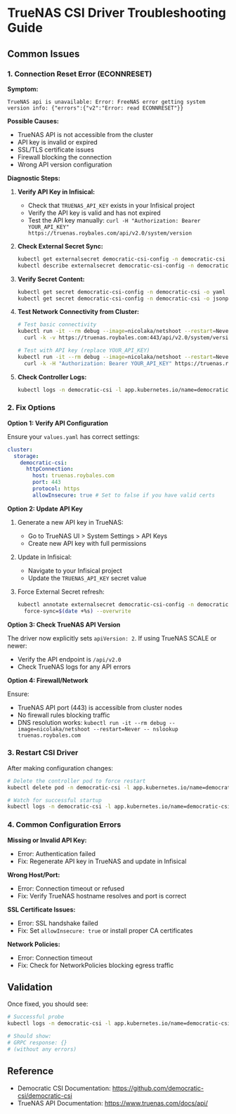 # TrueNAS CSI Driver Troubleshooting Guide

## Common Issues

### 1. Connection Reset Error (ECONNRESET)

**Symptom:**

```
TrueNAS api is unavailable: Error: FreeNAS error getting system version info: {"errors":{"v2":"Error: read ECONNRESET"}}
```

**Possible Causes:**

- TrueNAS API is not accessible from the cluster
- API key is invalid or expired
- SSL/TLS certificate issues
- Firewall blocking the connection
- Wrong API version configuration

**Diagnostic Steps:**

1. **Verify API Key in Infisical:**

   - Check that `TRUENAS_API_KEY` exists in your Infisical project
   - Verify the API key is valid and has not expired
   - Test the API key manually: `curl -H "Authorization: Bearer YOUR_API_KEY" https://truenas.roybales.com/api/v2.0/system/version`

2. **Check External Secret Sync:**

   ```bash
   kubectl get externalsecret democratic-csi-config -n democratic-csi
   kubectl describe externalsecret democratic-csi-config -n democratic-csi
   ```

3. **Verify Secret Content:**

   ```bash
   kubectl get secret democratic-csi-config -n democratic-csi -o yaml
   kubectl get secret democratic-csi-config -n democratic-csi -o jsonpath='{.data.driver-config-file\.yaml}' | base64 -d
   ```

4. **Test Network Connectivity from Cluster:**

   ```bash
   # Test basic connectivity
   kubectl run -it --rm debug --image=nicolaka/netshoot --restart=Never -- \
     curl -k -v https://truenas.roybales.com:443/api/v2.0/system/version

   # Test with API key (replace YOUR_API_KEY)
   kubectl run -it --rm debug --image=nicolaka/netshoot --restart=Never -- \
     curl -k -H "Authorization: Bearer YOUR_API_KEY" https://truenas.roybales.com/api/v2.0/system/version
   ```

5. **Check Controller Logs:**
   ```bash
   kubectl logs -n democratic-csi -l app.kubernetes.io/name=democratic-csi -c democratic-csi-driver --tail=100
   ```

### 2. Fix Options

**Option 1: Verify API Configuration**

Ensure your `values.yaml` has correct settings:

```yaml
cluster:
  storage:
    democratic-csi:
      httpConnection:
        host: truenas.roybales.com
        port: 443
        protocol: https
        allowInsecure: true # Set to false if you have valid certs
```

**Option 2: Update API Key**

1. Generate a new API key in TrueNAS:

   - Go to TrueNAS UI > System Settings > API Keys
   - Create new API key with full permissions

2. Update in Infisical:

   - Navigate to your Infisical project
   - Update the `TRUENAS_API_KEY` secret value

3. Force External Secret refresh:
   ```bash
   kubectl annotate externalsecret democratic-csi-config -n democratic-csi \
     force-sync=$(date +%s) --overwrite
   ```

**Option 3: Check TrueNAS API Version**

The driver now explicitly sets `apiVersion: 2`. If using TrueNAS SCALE or newer:

- Verify the API endpoint is `/api/v2.0`
- Check TrueNAS logs for any API errors

**Option 4: Firewall/Network**

Ensure:

- TrueNAS API port (443) is accessible from cluster nodes
- No firewall rules blocking traffic
- DNS resolution works: `kubectl run -it --rm debug --image=nicolaka/netshoot --restart=Never -- nslookup truenas.roybales.com`

### 3. Restart CSI Driver

After making configuration changes:

```bash
# Delete the controller pod to force restart
kubectl delete pod -n democratic-csi -l app.kubernetes.io/name=democratic-csi

# Watch for successful startup
kubectl logs -n democratic-csi -l app.kubernetes.io/name=democratic-csi -c democratic-csi-driver -f
```

### 4. Common Configuration Errors

**Missing or Invalid API Key:**

- Error: Authentication failed
- Fix: Regenerate API key in TrueNAS and update in Infisical

**Wrong Host/Port:**

- Error: Connection timeout or refused
- Fix: Verify TrueNAS hostname resolves and port is correct

**SSL Certificate Issues:**

- Error: SSL handshake failed
- Fix: Set `allowInsecure: true` or install proper CA certificates

**Network Policies:**

- Error: Connection timeout
- Fix: Check for NetworkPolicies blocking egress traffic

## Validation

Once fixed, you should see:

```bash
# Successful probe
kubectl logs -n democratic-csi -l app.kubernetes.io/name=democratic-csi -c democratic-csi-driver --tail=20

# Should show:
# GRPC response: {}
# (without any errors)
```

## Reference

- Democratic CSI Documentation: https://github.com/democratic-csi/democratic-csi
- TrueNAS API Documentation: https://www.truenas.com/docs/api/
